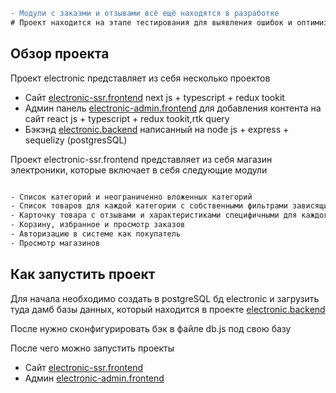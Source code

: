 ```diff
- Модули с заказми и отзывами всё ещё находятся в разработке 
# Проект находится на этапе тестирования для выявления ошибок и оптимизации написанного кода

```

## Обзор проекта
Проект electronic представляет из себя несколько проектов
- Сайт [electronic-ssr.frontend](https://github.com/Timer4ik/electronic-ssr.frontend) next js + typescript + redux tookit 
- Админ панель [electronic-admin.frontend](https://github.com/Timer4ik/electronic-admin) для добавления контента на сайт react js + typescript + redux tookit,rtk query
- Бэкэнд [electronic.backend](https://github.com/Timer4ik/electronic.backend) написанный на node js + express + sequelizу (postgresSQL)

Проект electronic-ssr.frontend представляет из себя магазин электроники, которые включает в себя
следующие модули

```bash

- Список категорий и неограниченно вложенных категорий
- Список товаров для каждой категории с собственными фильтрами зависящими от категорий
- Карточку товара с отзывами и характеристиками специфичными для каждого товара отдельной категории
- Корзину, избранное и просмотр заказов
- Авторизацию в системе как покупатель
- Просмотр магазинов


```

## Как запустить проект

Для начала необходимо создать в postgreSQL бд electronic и загрузить туда дамб базы данных, который находится в проекте [electronic.backend](https://github.com/Timer4ik/electronic.backend)

После нужно сконфигурировать бэк в файле db.js под свою базу

После чего можно запустить проекты
- Сайт [electronic-ssr.frontend](https://github.com/Timer4ik/electronic-ssr.frontend)
- Админ [electronic-admin.frontend](https://github.com/Timer4ik/electronic-admin)